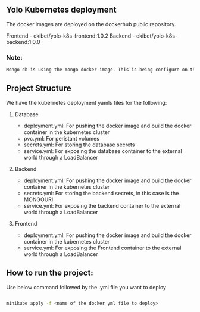 ## Yolo Kubernetes deployment

The docker images are deployed on the dockerhub public repository.

Frontend - ekibet/yolo-k8s-frontend:1.0.2
Backend -  ekibet/yolo-k8s-backend:1.0.0


### Note:
```bash
Mongo db is using the mongo docker image. This is being configure on the deployment.yaml in the database folder
```


## Project Structure

We have the kubernetes deployment yamls files for the following:

1. Database 
    - deployment.yml:  For pushing the docker image and build the docker container in the kubernetes cluster
    - pvc.yml: For peristant volumes
    - secrets.yml: For storing the database secrets
    - service.yml: For exposing the database container to the external world through a LoadBalancer

2. Backend
    - deployment.yml:  For pushing the docker image and build the docker container in the kubernetes cluster
    - secrets.yml: For storing the backend secrets, in this case is the MONGOURI
    - service.yml: For exposing the backend container to the external world through a LoadBalancer

3. Frontend
    - deployment.yml:  For pushing the docker image and build the docker container in the kubernetes cluster
    - service.yml: For exposing the Frontend container to the external world through a LoadBalancer



## How to run the project:

Use below command followed by the .yml file you want to deploy

```bash

minikube apply -f <name of the docker yml file to deploy>

```